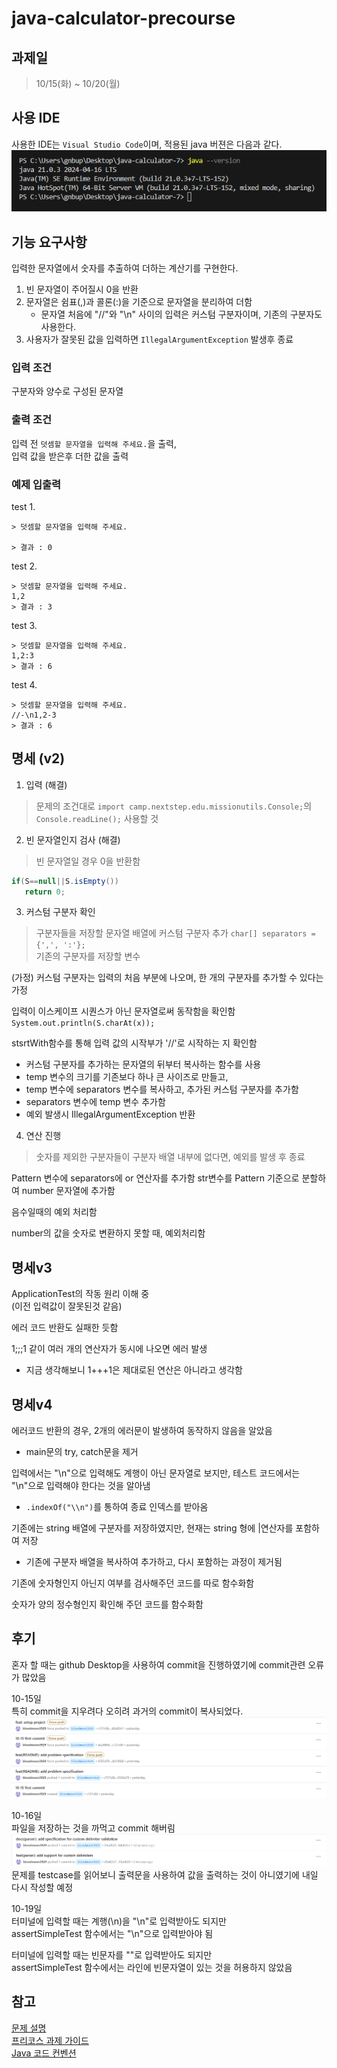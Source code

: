 # java-calculator-precourse

## 과제일
> 10/15(화) ~ 10/20(월)

## 사용 IDE
사용한 IDE는 `Visual Studio Code`이며, 적용된 java 버젼은 다음과 같다.<br>
![](./img/version.png)<br>


## 기능 요구사항
입력한 문자열에서 숫자를 추출하여 더하는 계산기를 구현한다.

1. 빈 문자열이 주어질시 0을 반환
2. 문자열은 쉼표(,)과 콜론(:)을 기준으로 문자열을 분리하여 더함
   - 문자열 처음에 "//"와 "\n" 사이의 입력은 커스텀 구분자이며, 기존의 구분자도 사용한다.
3. 사용자가 잘못된 값을 입력하면 `IllegalArgumentException` 발생후 종료

### 입력 조건
구분자와 양수로 구성된 문자열

### 출력 조건
입력 전 `덧셈할 문자열을 입력해 주세요.`을 출력,<br>
입력 값을 받은후 더한 값을 출력

### 예제 입출력
test 1.
```
> 덧셈할 문자열을 입력해 주세요.

> 결과 : 0
```
test 2.
```
> 덧셈할 문자열을 입력해 주세요.
1,2
> 결과 : 3
```
test 3.
```
> 덧셈할 문자열을 입력해 주세요.
1,2:3
> 결과 : 6
```
test 4.
```
> 덧셈할 문자열을 입력해 주세요.
//-\n1,2-3
> 결과 : 6
```
## 명세 (v2)
1. 입력 (해결)
> 문제의 조건대로 `import camp.nextstep.edu.missionutils.Console;`의 `Console.readLine();` 사용할 것

2. 빈 문자열인지 검사 (해결)
> 빈 문자열일 경우 0을 반환함
```java
if(S==null||S.isEmpty())
   return 0;
```

3. 커스텀 구분자 확인
> 구분자들을 저장할 문자열 배열에 커스텀 구분자 추가
`char[] separators = {',', ':'};`<br>
기존의 구분자를 저장할 변수

(가정) 커스텀 구분자는 입력의 처음 부분에 나오며, 한 개의 구분자를 추가할 수 있다는 가정

입력이 이스케이프 시퀀스가 아닌 문자열로써 동작함을 확인함
`System.out.println(S.charAt(x));`

stsrtWith함수를 통해 입력 값의 시작부가 '//'로 시작하는 지 확인함
- 커스텀 구분자를 추가하는 문자열의 뒤부터 복사하는 함수를 사용
- temp 변수의 크기를 기존보다 하나 큰 사이즈로 만들고,
- temp 변수에 separators 변수를 복사하고, 추가된 커스텀 구분자를 추가함
- separators 변수에 temp 변수 추가함
- 예외 발생시 IllegalArgumentException 반환


4. 연산 진행
> 숫자를 제외한 구분자들이 구분자 배열 내부에 없다면, 예외를 발생 후 종료

Pattern 변수에 separators에 or 연산자를 추가함
str변수를 Pattern 기준으로 분할하여 number 문자열에 추가함

음수일때의 예외 처리함

number의 값을 숫자로 변환하지 못할 때, 예외처리함 

## 명세v3
ApplicationTest의 작동 원리 이해 중<br>
(이전 입력값이 잘못된것 같음)

에러 코드 반환도 실패한 듯함

1;;;1 같이 여러 개의 연산자가 동시에 나오면 에러 발생
- 지금 생각해보니 1+++1은 제대로된 연산은 아니라고 생각함

## 명세v4
에러코드 반환의 경우, 2개의 에러문이 발생하여 동작하지 않음을 알았음
- main문의 try, catch문을 제거

입력에서는 "\n"으로 입력해도 계행이 아닌 문자열로 보지만, 테스트 코드에서는 "\\n"으로 입력해야 한다는 것을 알아냄
- `.indexOf("\\n")`를 통하여 종료 인덱스를 받아옴

기존에는 string 배열에 구분자를 저장하였지만, 현재는 string 형에 |연산자를 포함하여 저장
- 기존에 구분자 배열을 복사하여 추가하고, 다시 포함하는 과정이 제거됨

기존에 숫자형인지 아닌지 여부를 검사해주던 코드를 따로 함수화함

숫자가 양의 정수형인지 확인해 주던 코드를 함수화함



## 후기
혼자 할 때는 github Desktop을 사용하여 commit을 진행하였기에 commit관련 오류가 많았음

10-15일<br>
특히 commit을 지우려다 오히려 과거의 commit이 복사되었다.<br>
![](./img/error_001.png)<br>

10-16일<br>
파일을 저장하는 것을 까먹고 commit 해버림<br>
![](./img/error_002.png)<br>
문제를 testcase를 읽어보니 출력문을 사용하여 값을 출력하는 것이 아니였기에 내일 다시 작성할 예정

10-19일<br>
터미널에 입력할 때는 계행(\n)을 "\n"로 입력받아도 되지만<br>
assertSimpleTest 함수에서는 "\\n"으로 입력받아야 됨

터미널에 입력할 때는 빈문자를 ""로 입력받아도 되지만<br>
assertSimpleTest 함수에서는 라인에 빈문자열이 있는 것을 허용하지 않았음

## 참고
[문제 설명](https://apply.techcourse.co.kr/assignment/14/mission/43)<br>
[프리코스 과제 가이드](https://github.com/woowacourse/woowacourse-docs/tree/main/precourse)<br>
[Java 코드 컨벤션](https://github.com/woowacourse/woowacourse-docs/tree/main/styleguide/java)